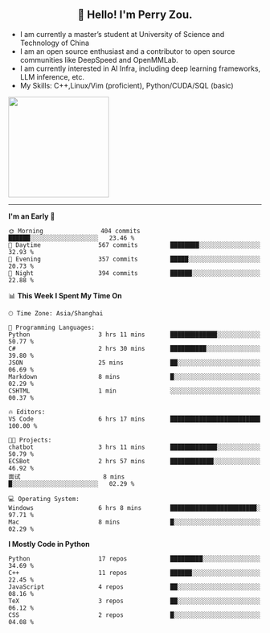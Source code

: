 <h2 align="center">👋 Hello! I'm Perry Zou.</h2>

- I am currently a master’s student at University of Science and Technology of China
- I am an open source enthusiast and a contributor to open source communities like DeepSpeed and OpenMMLab.
- I am currently interested in AI Infra, including deep learning frameworks, LLM inference, etc.
- My Skills: C++,Linux/Vim (proficient), Python/CUDA/SQL (basic)

<img height=200 align="center" src="https://github-readme-stats.vercel.app/api?username=zonepg" />

-------

<!--START_SECTION:waka-->
**I'm an Early 🐤** 

```text
🌞 Morning                404 commits         ██████░░░░░░░░░░░░░░░░░░░   23.46 % 
🌆 Daytime                567 commits         ████████░░░░░░░░░░░░░░░░░   32.93 % 
🌃 Evening                357 commits         █████░░░░░░░░░░░░░░░░░░░░   20.73 % 
🌙 Night                  394 commits         ██████░░░░░░░░░░░░░░░░░░░   22.88 % 
```


📊 **This Week I Spent My Time On** 

```text
🕑︎ Time Zone: Asia/Shanghai

💬 Programming Languages: 
Python                   3 hrs 11 mins       █████████████░░░░░░░░░░░░   50.77 % 
C#                       2 hrs 30 mins       ██████████░░░░░░░░░░░░░░░   39.80 % 
JSON                     25 mins             ██░░░░░░░░░░░░░░░░░░░░░░░   06.69 % 
Markdown                 8 mins              █░░░░░░░░░░░░░░░░░░░░░░░░   02.29 % 
CSHTML                   1 min               ░░░░░░░░░░░░░░░░░░░░░░░░░   00.37 % 

🔥 Editors: 
VS Code                  6 hrs 17 mins       █████████████████████████   100.00 % 

🐱‍💻 Projects: 
chatbot                  3 hrs 11 mins       █████████████░░░░░░░░░░░░   50.79 % 
ECSBot                   2 hrs 57 mins       ████████████░░░░░░░░░░░░░   46.92 % 
面试                       8 mins              █░░░░░░░░░░░░░░░░░░░░░░░░   02.29 % 

💻 Operating System: 
Windows                  6 hrs 8 mins        ████████████████████████░   97.71 % 
Mac                      8 mins              █░░░░░░░░░░░░░░░░░░░░░░░░   02.29 % 
```

**I Mostly Code in Python** 

```text
Python                   17 repos            █████████░░░░░░░░░░░░░░░░   34.69 % 
C++                      11 repos            ██████░░░░░░░░░░░░░░░░░░░   22.45 % 
JavaScript               4 repos             ██░░░░░░░░░░░░░░░░░░░░░░░   08.16 % 
TeX                      3 repos             ██░░░░░░░░░░░░░░░░░░░░░░░   06.12 % 
CSS                      2 repos             █░░░░░░░░░░░░░░░░░░░░░░░░   04.08 % 
```




<!--END_SECTION:waka-->
